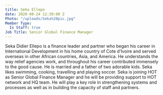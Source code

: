 ```yaml
---
title: Seka Ellepo
date: 2020-08-24 12:39:00 Z
Photo: "/uploads/Seka%20pic.jpg"
Member Type:
  Is Staff: true
Job Title: Senior Global Finance Manager
---
```


Seka Didier Ellepo is a finance leader and partner who began his career in International Development in his home country of Cote d’Ivoire and served overseas in other African countries, Asia, and America. He understands the way relief agencies work, and throughout his career contributed immensely to the good cause. He is married and a father of two adorable kids. Seka likes swimming, cooking, travelling and playing soccer. Seka is joining HOT as Senior Global Finance Manager and he will be providing support to HOT network and HQ team. He will play a key role in strengthening systems and processes as well as in building the capacity of staff and partners.